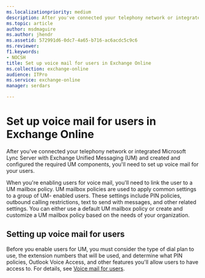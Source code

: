 ```yaml
---
ms.localizationpriority: medium
description: After you've connected your telephony network or integrated Microsoft Lync Server with Exchange Unified Messaging (UM) and created and configured the required UM components, you'll need to set up voice mail for your users.
ms.topic: article
author: msdmaguire
ms.author: jhendr
ms.assetid: 572991d6-0dc7-4a65-b716-ac6acdc5c9c6
ms.reviewer: 
f1.keywords:
- NOCSH
title: Set up voice mail for users in Exchange Online
ms.collection: exchange-online
audience: ITPro
ms.service: exchange-online
manager: serdars

---
```


# Set up voice mail for users in Exchange Online

After you've connected your telephony network or integrated Microsoft Lync Server with Exchange Unified Messaging (UM) and created and configured the required UM components, you'll need to set up voice mail for your users.

 When you're enabling users for voice mail, you'll need to link the user to a UM mailbox policy. UM mailbox policies are used to apply common settings to a group of UM- enabled users. These settings include PIN policies, outbound calling restrictions, text to send with messages, and other related settings. You can either use a default UM mailbox policy or create and customize a UM mailbox policy based on the needs of your organization.

## Setting up voice mail for users

Before you enable users for UM, you must consider the type of dial plan to use, the extension numbers that will be used, and determine what PIN policies, Outlook Voice Access, and other features you'll allow users to have access to. For details, see [Voice mail for users](voice-mail-for-users.md).
